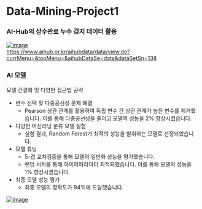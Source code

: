 # Data-Mining-Project1

### AI-Hub의 상수관로 누수 감지 데이터 활용
[![image](https://github.com/codnjs042/Data-Mining-Project1/assets/73993796/8221421e-b79c-475f-91d6-27602d082f09)  ](https://www.aihub.or.kr/aihubdata/data/view.do?currMenu=&topMenu=&aihubDataSe=data&dataSetSn=138)  
https://www.aihub.or.kr/aihubdata/data/view.do?currMenu=&topMenu=&aihubDataSe=data&dataSetSn=138


### AI 모델
모델 간결화 및 다양한 접근법 공략
- 변수 선택 및 다중공선성 문제 해결
  - Pearson 상관 관계를 활용하여 독립 변수 간 상관 관계가 높은 변수를 제거했습니다. 이를 통해 다중공선성을 줄이고 모델의 성능을 2% 향상시켰습니다.
- 다양한 머신러닝 분류 모델 실험
  - 실험 결과, Random Forest가 최적의 성능을 발휘하는 모델로 선정되었습니다.  
- 모델 튜닝
  - 5-겹 교차검증을 통해 모델의 일반화 성능을 평가했습니다.
  - 랜덤 서치를 통해 하이퍼파라미터 최적화했습니다. 이를 통해 모델의 성능을 1% 향상시켰습니다.  
- 최종 모델 성능 평가
  - 최종 모델의 정확도가 94%에 도달했습니다.

[![image](https://github.com/user-attachments/assets/2a212ede-fd9c-4cb1-803d-e3a0c0552f5f)](https://github.com/codnjs042/Data-Mining-Project1/blob/main/%EB%8D%B0%EC%9D%B4%ED%84%B0%20%EB%A7%88%EC%9D%B4%EB%8B%9D%20%ED%94%84%EB%A1%9C%EC%A0%9D%ED%8A%B8%20-%20%EB%A8%B8%EC%8B%A0%EB%9F%AC%EB%8B%9D%EC%9D%84%20%ED%99%9C%EC%9A%A9%ED%95%9C%20%EC%83%81%EC%88%98%EB%8F%84%EA%B4%80%20%EB%88%84%EC%88%98%20%EA%B0%90%EC%A7%80.ipynb)
